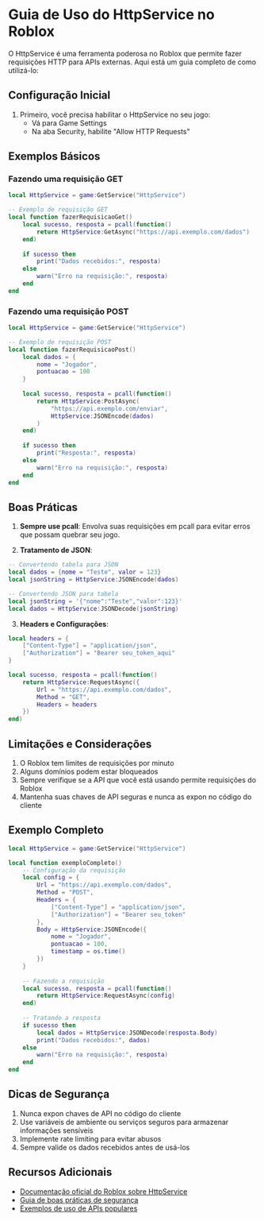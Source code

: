 # Guia de Uso do HttpService no Roblox

O HttpService é uma ferramenta poderosa no Roblox que permite fazer requisições HTTP para APIs externas. Aqui está um guia completo de como utilizá-lo:

## Configuração Inicial

1. Primeiro, você precisa habilitar o HttpService no seu jogo:
   - Vá para Game Settings
   - Na aba Security, habilite "Allow HTTP Requests"

## Exemplos Básicos

### Fazendo uma requisição GET
```lua
local HttpService = game:GetService("HttpService")

-- Exemplo de requisição GET
local function fazerRequisicaoGet()
    local sucesso, resposta = pcall(function()
        return HttpService:GetAsync("https://api.exemplo.com/dados")
    end)
    
    if sucesso then
        print("Dados recebidos:", resposta)
    else
        warn("Erro na requisição:", resposta)
    end
end
```

### Fazendo uma requisição POST
```lua
local HttpService = game:GetService("HttpService")

-- Exemplo de requisição POST
local function fazerRequisicaoPost()
    local dados = {
        nome = "Jogador",
        pontuacao = 100
    }
    
    local sucesso, resposta = pcall(function()
        return HttpService:PostAsync(
            "https://api.exemplo.com/enviar",
            HttpService:JSONEncode(dados)
        )
    end)
    
    if sucesso then
        print("Resposta:", resposta)
    else
        warn("Erro na requisição:", resposta)
    end
end
```

## Boas Práticas

1. **Sempre use pcall**: Envolva suas requisições em pcall para evitar erros que possam quebrar seu jogo.

2. **Tratamento de JSON**:
```lua
-- Convertendo tabela para JSON
local dados = {nome = "Teste", valor = 123}
local jsonString = HttpService:JSONEncode(dados)

-- Convertendo JSON para tabela
local jsonString = '{"nome":"Teste","valor":123}'
local dados = HttpService:JSONDecode(jsonString)
```

3. **Headers e Configurações**:
```lua
local headers = {
    ["Content-Type"] = "application/json",
    ["Authorization"] = "Bearer seu_token_aqui"
}

local sucesso, resposta = pcall(function()
    return HttpService:RequestAsync({
        Url = "https://api.exemplo.com/dados",
        Method = "GET",
        Headers = headers
    })
end)
```

## Limitações e Considerações

1. O Roblox tem limites de requisições por minuto
2. Alguns domínios podem estar bloqueados
3. Sempre verifique se a API que você está usando permite requisições do Roblox
4. Mantenha suas chaves de API seguras e nunca as expon no código do cliente

## Exemplo Completo

```lua
local HttpService = game:GetService("HttpService")

local function exemploCompleto()
    -- Configuração da requisição
    local config = {
        Url = "https://api.exemplo.com/dados",
        Method = "POST",
        Headers = {
            ["Content-Type"] = "application/json",
            ["Authorization"] = "Bearer seu_token"
        },
        Body = HttpService:JSONEncode({
            nome = "Jogador",
            pontuacao = 100,
            timestamp = os.time()
        })
    }
    
    -- Fazendo a requisição
    local sucesso, resposta = pcall(function()
        return HttpService:RequestAsync(config)
    end)
    
    -- Tratando a resposta
    if sucesso then
        local dados = HttpService:JSONDecode(resposta.Body)
        print("Dados recebidos:", dados)
    else
        warn("Erro na requisição:", resposta)
    end
end
```

## Dicas de Segurança

1. Nunca expon chaves de API no código do cliente
2. Use variáveis de ambiente ou serviços seguros para armazenar informações sensíveis
3. Implemente rate limiting para evitar abusos
4. Sempre valide os dados recebidos antes de usá-los

## Recursos Adicionais

- [Documentação oficial do Roblox sobre HttpService](https://create.roblox.com/docs/reference/engine/classes/HttpService)
- [Guia de boas práticas de segurança](https://create.roblox.com/docs/scripting/security)
- [Exemplos de uso de APIs populares](https://create.roblox.com/docs/tutorials/using-apis)
